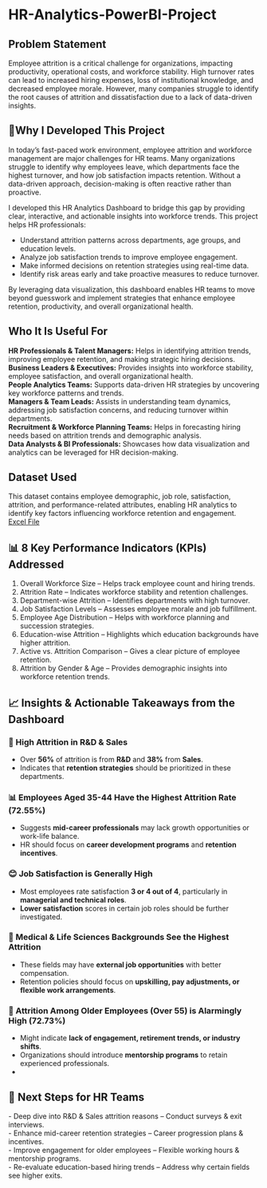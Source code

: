 # HR-Analytics-PowerBI-Project

<h2>Problem Statement</h2>
Employee attrition is a critical challenge for organizations, impacting productivity, operational costs, and workforce stability. High turnover rates can lead to increased hiring expenses, loss of institutional knowledge, and decreased employee morale. However, many companies struggle to identify the root causes of attrition and dissatisfaction due to a lack of data-driven insights.

<h2>📌Why I Developed This Project</h2>
In today’s fast-paced work environment, employee attrition and workforce management are major challenges for HR teams. Many organizations struggle to identify why employees leave, which departments face the highest turnover, and how job satisfaction impacts retention. Without a data-driven approach, decision-making is often reactive rather than proactive.

I developed this HR Analytics Dashboard to bridge this gap by providing clear, interactive, and actionable insights into workforce trends. This project helps HR professionals:
- Understand attrition patterns across departments, age groups, and education levels.
- Analyze job satisfaction trends to improve employee engagement.
- Make informed decisions on retention strategies using real-time data.
- Identify risk areas early and take proactive measures to reduce turnover.

By leveraging data visualization, this dashboard enables HR teams to move beyond guesswork and implement strategies that enhance employee retention, productivity, and overall organizational health. 

<h2>Who It Is Useful For</h2>
<b>HR Professionals & Talent Managers:</b> Helps in identifying attrition trends, improving employee retention, and making strategic hiring decisions. <br>
<b>Business Leaders & Executives:</b> Provides insights into workforce stability, employee satisfaction, and overall organizational health. <br>
<b>People Analytics Teams:</b> Supports data-driven HR strategies by uncovering key workforce patterns and trends. <br>
<b>Managers & Team Leads:</b> Assists in understanding team dynamics, addressing job satisfaction concerns, and reducing turnover within departments. <br>
<b>Recruitment & Workforce Planning Teams:</b> Helps in forecasting hiring needs based on attrition trends and demographic analysis. <br>
<b>Data Analysts & BI Professionals:</b> Showcases how data visualization and analytics can be leveraged for HR decision-making.

<h2>Dataset Used</h2>
This dataset contains employee demographic, job role, satisfaction, attrition, and performance-related attributes, enabling HR analytics to identify key factors influencing workforce retention and engagement. <br>
<a href="https://github.com/PrachiKhatri22/HR-Analytics-PowerBI-Project/blob/main/HR%20Data.xlsx">Excel File </a> <br>

<h2> 📊 8 Key Performance Indicators (KPIs) Addressed</h2>
<ol>
  <li>Overall Workforce Size – Helps track employee count and hiring trends.</li>
  <li>Attrition Rate – Indicates workforce stability and retention challenges.</li>
  <li>Department-wise Attrition – Identifies departments with high turnover.</li>
  <li>Job Satisfaction Levels – Assesses employee morale and job fulfillment.</li>
  <li>Employee Age Distribution – Helps with workforce planning and succession strategies.</li>
  <li>Education-wise Attrition – Highlights which education backgrounds have higher attrition.</li>
  <li>Active vs. Attrition Comparison – Gives a clear picture of employee retention.</li>
  <li>Attrition by Gender & Age – Provides demographic insights into workforce retention trends. </li>
</ol> 

## 📈 Insights & Actionable Takeaways from the Dashboard  

### 🚀 High Attrition in R&D & Sales  
- Over **56%** of attrition is from **R&D** and **38%** from **Sales**.  
- Indicates that **retention strategies** should be prioritized in these departments.  

### 📊 Employees Aged 35-44 Have the Highest Attrition Rate (**72.55%**)  
- Suggests **mid-career professionals** may lack growth opportunities or work-life balance.  
- HR should focus on **career development programs** and **retention incentives**.  

### 😊 Job Satisfaction is Generally High  
- Most employees rate satisfaction **3 or 4 out of 4**, particularly in **managerial and technical roles**.  
- **Lower satisfaction** scores in certain job roles should be further investigated.  

### 🏥 Medical & Life Sciences Backgrounds See the Highest Attrition  
- These fields may have **external job opportunities** with better compensation.  
- Retention policies should focus on **upskilling, pay adjustments, or flexible work arrangements**.  

### 👴 Attrition Among Older Employees (Over 55) is Alarmingly High (**72.73%**)  
- Might indicate **lack of engagement, retirement trends, or industry shifts**.  
- Organizations should introduce **mentorship programs** to retain experienced professionals.
- 

<h2>🔗 Next Steps for HR Teams </h2>
- Deep dive into R&D & Sales attrition reasons – Conduct surveys & exit interviews. <br>
- Enhance mid-career retention strategies – Career progression plans & incentives. <br>
- Improve engagement for older employees – Flexible working hours & mentorship programs. <br>
- Re-evaluate education-based hiring trends – Address why certain fields see higher exits.
